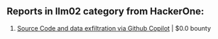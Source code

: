 ## Reports in llm02 category from HackerOne:

1. [Source Code and data exfiltration via Github Copilot](https://hackerone.com/reports/2383092) | $0.0 bounty

